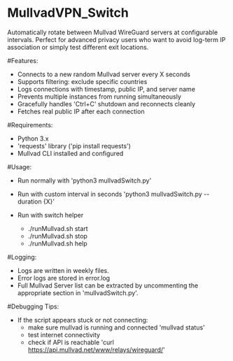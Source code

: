 # MullvadVPN_Switch

Automatically rotate between Mullvad WireGuard servers at configurable intervals.
Perfect for advanced privacy users who want to avoid log-term IP association or simply test different exit locations.

#Features:
  - Connects to a new random Mullvad server every X seconds
  - Supports filtering: exclude specific countries
  - Logs connections with timestamp, public IP, and server name
  - Prevents multiple instances from running simultaneously
  - Gracefully handles 'Ctrl+C' shutdown and reconnects cleanly
  - Fetches real public IP after each connection


#Requirements:
  - Python 3.x
  - 'requests' library ('pip install requests')
  - Mullvad CLI installed and configured

#Usage:
  - Run normally with 'python3 mullvadSwitch.py'
  - Run with custom interval in seconds 'python3 mullvadSwitch.py --duration {X}'

  - Run with switch helper 
    - ./runMullvad.sh start
    - ./runMullvad.sh stop
    - ./runMullvad.sh help



#Logging:
  - Logs are written in weekly files.
  - Error logs are stored in error.log
  - Full Mullvad Server list can be extracted by uncommenting the appropriate section in 'mullvadSwitch.py'.


#Debugging Tips:
  - If the script appears stuck or not connecting:
    - make sure mullvad is running and connected 'mullvad status'
    - test internet connectivity 
    - check if API is reachable 'curl https://api.mullvad.net/www/relays/wireguard/'
    
